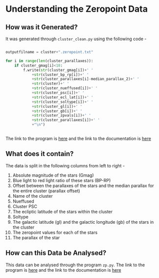 # Understanding the Zeropoint Data
## How was it Generated?

It was generated through `cluster_clean.py` using the following code - 

```Python

outputfilname = cluster+".zeropoint.txt"

for i in range(len(cluster_parallaxes)):
    if cluster_gmag[i]<18:
        f.write(str(cluster_gmag[i])+' ' 
            +str(cluster_bp_rp[i])+' '
            +str(cluster_parallaxes[i]-median_parallax_2)+' '
            +str(cluster)+' '
            +str(cluster_nueffused[i])+' '
            +str(cluster_psc[i])+' '
            +str(cluster_ecl_lat[i])+' '
            +str(cluster_soltype[i])+' '
            +str(cluster_gl[i])+' '
            +str(cluster_gb[i])+' '
            +str(cluster_zpvals[i])+' '
            +str(cluster_parallaxes[i])+' '
            +"\n")
            
```

The link to the program is [here](https://github.com/rudrathegreat/Gaia-EDR3-Stellar-Clusters/blob/main/src/cluster_clean.py) and the link to the documentation is [here](https://github.com/rudrathegreat/Gaia-EDR3-Stellar-Clusters/blob/main/src/docs.md#cluster_cleanpy)

## What does it contain?

The data is split in the following columns from left to right - 

1. Absolute magnitude of the stars (Gmag)
2. Blue light to red light ratio of these stars (BP-RP)
3. Offset between the parallaxes of the stars and the median parallax for the entire cluster (parallax offset)
4. Name of the cluster
5. Nueffused
6. Cluster PSC
7. The ecliptic latitude of the stars within the cluster
8. Soltype
9. The galactic latitude (gl) and the galactic longitude (gb) of the stars in the cluster
10. The zeropoint values for each of the stars
11. The parallax of the star

## How can this Data be Analysed?

This data can be analysed through the program `zp.py`. The link to the program is [here](https://github.com/rudrathegreat/Gaia-EDR3-Stellar-Clusters/blob/main/src/zp.py) and the link to the documentation is [here](https://github.com/rudrathegreat/Gaia-EDR3-Stellar-Clusters/blob/main/src/docs.md#zppy)
